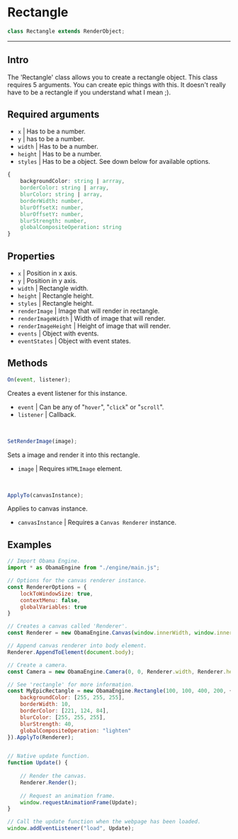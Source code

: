 # Rectangle
```javascript
class Rectangle extends RenderObject;
```

- - -

## Intro
The 'Rectangle' class allows you to create a rectangle object. This class requires 5 arguments. You can create epic
things with this. It doesn't really have to be a rectangle if you understand what I mean ;).

## Required arguments
- ``x`` | Has to be a number.
- ``y`` | has to be a number.
- ``width`` | Has to be a number.
- ``height`` | Has to be a number.
- ``styles`` | Has to be a object. See down below for available options.

```css
{
    backgroundColor: string | arrray,
    borderColor: string | array,
    blurColor: string | array,
    borderWidth: number,
    blurOffsetX: number,
    blurOffsetY: number,
    blurStrength: number,
    globalCompositeOperation: string
}
```

## Properties
- ``x`` | Position in x axis. 
- ``y`` | Position in y axis.
- ``width`` | Rectangle width.
- ``height`` | Rectangle height.
- ``styles`` | Rectangle height.
- ``renderImage`` | Image that will render in rectangle.
- ``renderImageWidth`` | Width of image that will render.
- ``renderImageHeight`` | Height of image that will render.
- ``events`` | Object with events.
- ``eventStates`` | Object with event states.

## Methods
```javascript
On(event, listener);
```
Creates a event listener for this instance.
- ``event`` | Can be any of "``hover``", "``click``" or "``scroll``".
- ``listener`` | Callback.

<br>

```javascript
SetRenderImage(image);
```
Sets a image and render it into this rectangle.
- ``image`` | Requires ``HTMLImage`` element.

<br>

```javascript
ApplyTo(canvasInstance);
```
Applies to canvas instance.
- ``canvasInstance`` | Requires a ``Canvas Renderer`` instance.

## Examples

```javascript
// Import Obama Engine.
import * as ObamaEngine from "./engine/main.js";

// Options for the canvas renderer instance.
const RendererOptions = {
    lockToWindowSize: true,
    contextMenu: false,
    globalVariables: true
}

// Creates a canvas called 'Renderer'.
const Renderer = new ObamaEngine.Canvas(window.innerWidth, window.innerHeight, RendererOptions);

// Append canvas renderer into body element.
Renderer.AppendToElement(document.body);

// Create a camera.
const Camera = new ObamaEngine.Camera(0, 0, Renderer.width, Renderer.height).ApplyTo(Renderer);

// See 'rectangle' for more information.
const MyEpicRectangle = new ObamaEngine.Rectangle(100, 100, 400, 200, {
    backgroundColor: [255, 255, 255],
    borderWidth: 10,
    borderColor: [221, 124, 84],
    blurColor: [255, 255, 255],
    blurStrength: 40,
    globalCompositeOperation: "lighten"
}).ApplyTo(Renderer);


// Native update function.
function Update() {
	
	// Render the canvas.
	Renderer.Render();
	
	// Request an animation frame.
	window.requestAnimationFrame(Update);
}

// Call the update function when the webpage has been loaded.
window.addEventListener("load", Update);
```